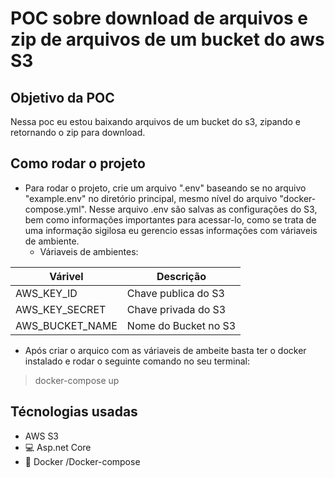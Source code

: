 # POC sobre download de arquivos e zip de arquivos de um bucket do aws S3


## Objetivo da POC

Nessa poc eu estou baixando arquivos de um bucket do s3, zipando e retornando o zip para download.

## Como rodar o projeto


- Para rodar o projeto, crie um arquivo ".env" baseando se no arquivo "example.env" no diretório principal, mesmo nível do arquivo "docker-compose.yml". Nesse arquivo .env são salvas as configurações do S3, bem como informações importantes para acessar-lo, como se trata de uma informação sigilosa eu gerencio essas informações com váriaveis de ambiente.
    - Váriaveis de ambientes:

|  Várivel       | Descrição            | 
|---             |---                   |
|AWS_KEY_ID      |Chave publica do S3   |
|AWS_KEY_SECRET  |Chave privada do S3   |
|AWS_BUCKET_NAME |Nome do Bucket no S3  | 


 - Após criar o arquico com as váriaveis de ambeite basta ter o docker instalado e rodar o seguinte comando no seu terminal:

> docker-compose up 

## Técnologias usadas

-  AWS S3
- :computer: Asp.net Core
- :whale: Docker /Docker-compose